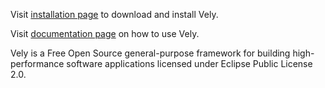 Visit [installation page](https://vely.dev/pkg/) to download and install Vely. 

Visit [documentation page](https://vely.dev/documentation.html) on how to use Vely.

Vely is a Free Open Source general-purpose framework for building high-performance software applications licensed under Eclipse Public License 2.0.

